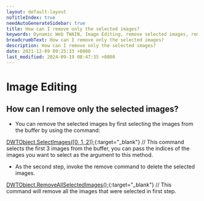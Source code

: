 ```yaml
---
layout: default-layout
noTitleIndex: true
needAutoGenerateSidebar: true
title: How can I remove only the selected images?
keywords: Dynamic Web TWAIN, Image Editing, remove selected images, remove specific images
breadcrumbText: How can I remove only the selected images?
description: How can I remove only the selected images?
date: 2021-12-09 09:25:33 +0800
last_modified: 2024-09-19 08:47:35 +0800
---
```


# Image Editing

## How can I remove only the selected images?

- You can remove the selected images by first selecting the images from the buffer by using the command:

[DWTObject.SelectImages([0, 1, 2]);](/_articles/info/api/WebTwain_Buffer.md#selectimages){:target="_blank"} // This command selects the first 3 images from the buffer, you can pass the indices of the images you want to select as the argument to this method.

- As the second step, invoke the remove command to delete the selected images.

[DWTObject.RemoveAllSelectedImages();](/_articles/info/api/WebTwain_Buffer.md#removeallselectedimages){:target="_blank"} // This command will remove all the images that were selected in first step.
